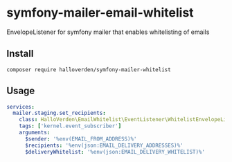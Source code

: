 # symfony-mailer-email-whitelist
EnvelopeListener for symfony mailer that enables whitelisting of emails

## Install

`composer require halloverden/symfony-mailer-whitelist`

## Usage

```yaml
services:
  mailer.staging.set_recipients:
    class: HalloVerden\EmailWhitelist\EventListener\WhitelistEnvelopeListener
    tags: ['kernel.event_subscriber']
    arguments:
      $sender: '%env(EMAIL_FROM_ADDRESS)%'
      $recipients: '%env(json:EMAIL_DELIVERY_ADDRESSES)%'
      $deliveryWhitelist: '%env(json:EMAIL_DELIVERY_WHITELIST)%'
```
